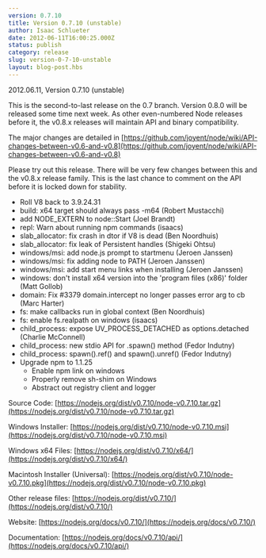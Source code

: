```yaml
---
version: 0.7.10
title: Version 0.7.10 (unstable)
author: Isaac Schlueter
date: 2012-06-11T16:00:25.000Z
status: publish
category: release
slug: version-0-7-10-unstable
layout: blog-post.hbs
---
```


2012.06.11, Version 0.7.10 (unstable)

This is the second-to-last release on the 0.7 branch. Version 0.8.0 will be released some time next week. As other even-numbered Node releases before it, the v0.8.x releases will maintain API and binary compatibility.

The major changes are detailed in [https://github.com/joyent/node/wiki/API-changes-between-v0.6-and-v0.8](https://github.com/joyent/node/wiki/API-changes-between-v0.6-and-v0.8)

Please try out this release. There will be very few changes between this and the v0.8.x release family. This is the last chance to comment on the API before it is locked down for stability.

- Roll V8 back to 3.9.24.31
- build: x64 target should always pass -m64 (Robert Mustacchi)
- add NODE_EXTERN to node::Start (Joel Brandt)
- repl: Warn about running npm commands (isaacs)
- slab_allocator: fix crash in dtor if V8 is dead (Ben Noordhuis)
- slab_allocator: fix leak of Persistent handles (Shigeki Ohtsu)
- windows/msi: add node.js prompt to startmenu (Jeroen Janssen)
- windows/msi: fix adding node to PATH (Jeroen Janssen)
- windows/msi: add start menu links when installing (Jeroen Janssen)
- windows: don't install x64 version into the 'program files (x86)' folder (Matt Gollob)
- domain: Fix #3379 domain.intercept no longer passes error arg to cb (Marc Harter)
- fs: make callbacks run in global context (Ben Noordhuis)
- fs: enable fs.realpath on windows (isaacs)
- child_process: expose UV_PROCESS_DETACHED as options.detached (Charlie McConnell)
- child_process: new stdio API for .spawn() method (Fedor Indutny)
- child_process: spawn().ref() and spawn().unref() (Fedor Indutny)
- Upgrade npm to 1.1.25
  - Enable npm link on windows
  - Properly remove sh-shim on Windows
  - Abstract out registry client and logger

Source Code: [https://nodejs.org/dist/v0.7.10/node-v0.7.10.tar.gz](https://nodejs.org/dist/v0.7.10/node-v0.7.10.tar.gz)

Windows Installer: [https://nodejs.org/dist/v0.7.10/node-v0.7.10.msi](https://nodejs.org/dist/v0.7.10/node-v0.7.10.msi)

Windows x64 Files: [https://nodejs.org/dist/v0.7.10/x64/](https://nodejs.org/dist/v0.7.10/x64/)

Macintosh Installer (Universal): [https://nodejs.org/dist/v0.7.10/node-v0.7.10.pkg](https://nodejs.org/dist/v0.7.10/node-v0.7.10.pkg)

Other release files: [https://nodejs.org/dist/v0.7.10/](https://nodejs.org/dist/v0.7.10/)

Website: [https://nodejs.org/docs/v0.7.10/](https://nodejs.org/docs/v0.7.10/)

Documentation: [https://nodejs.org/docs/v0.7.10/api/](https://nodejs.org/docs/v0.7.10/api/)
